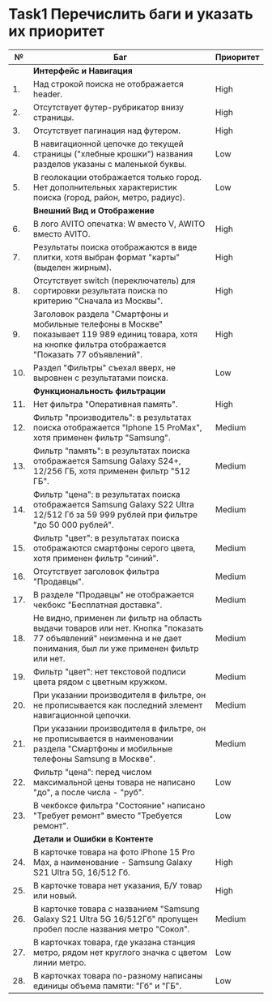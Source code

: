 # Task1 Перечислить баги и указать их приоритет

| **№** | **Баг**                                                                                                  | **Приоритет** |
|-------|----------------------------------------------------------------------------------------------------------|---------------|
|       | **Интерфейс и Навигация**                                                                                |               |
| 1.    | Над строкой поиска не отображается header.                                                               | High          |
| 2.    | Отсутствует футер-рубрикатор внизу страницы.                                                             | High          |
| 3.    | Отсутствует пагинация над футером.                                                                       | High          |
| 4.    | В навигационной цепочке до текущей страницы ("хлебные крошки") названия разделов указаны с маленькой буквы.| Low           |
| 5.    | В геолокации отображается только город. Нет дополнительных характеристик поиска (город, район, метро, радиус). | Low           |
|       | **Внешний Вид и Отображение**                                                                            |               |
| 6.    | В лого AVITO опечатка: W вместо V, AWITO вместо AVITO.                                                    | High          |
| 7.    | Результаты поиска отображаются в виде плитки, хотя выбран формат "карты" (выделен жирным).                | High          |
| 8.    | Отсутствует switch (переключатель) для сортировки результата поиска по критерию "Сначала из Москвы".      | High          |
| 9.    | Заголовок раздела "Смартфоны и мобильные телефоны в Москве" показывает 119 989 единиц товара, хотя на кнопке фильтра отображается "Показать 77 объявлений". | High          |
| 10.   | Раздел "Фильтры" съехал вверх, не выровнен с результатами поиска.                                         | Low           |
|       | **Функциональность фильтрации**                                                                                  |               |
| 11.   | Нет фильтра "Оперативная память".                                                                        | High          |
| 12.   | Фильтр "производитель": в результатах поиска отображается "Iphone 15 ProMax", хотя применен фильтр "Samsung". | Medium        |
| 13.   | Фильтр "память": в результатах поиска отображается Samsung Galaxy S24+, 12/256 ГБ, хотя применен фильтр "512 ГБ". | Medium        |
| 14.   | Фильтр "цена": в результатах поиска отображается Samsung Galaxy S22 Ultra 12/512 Гб за 59 999 рублей при фильтре "до 50 000 рублей". | Medium        |
| 15.   | Фильтр "цвет": в результатах поиска отображаются смартфоны серого цвета, хотя применен фильтр "синий".   | Medium        |
| 16.   | Отсутствует заголовок фильтра "Продавцы".                                                                | Medium        |
| 17.   | В разделе "Продавцы" не отображается чекбокс "Бесплатная доставка".                                       | Medium        |
| 18.   | Не видно, применен ли фильтр на область выдачи товаров или нет. Кнопка "показать 77 объявлений" неизменна и не дает понимания, был ли уже применен фильтр или нет. | Medium        |
| 19.   | Фильтр "цвет": нет текстовой подписи цвета рядом с цветным кружком.                                       | Medium        |
| 20.   | При указании производителя в фильтре, он не прописывается как последний элемент навигационной цепочки.    | Medium        |
| 21.   | При указании производителя в фильтре, он не прописывается в наименовании раздела "Смартфоны и мобильные телефоны Samsung в Москве". | Medium        |
| 22.   | Фильтр "цена": перед числом максимальной цены товара не написано "до", а после числа - "руб".             | Low           |
| 23.   | В чекбоксе фильтра "Состояние" написано "Требует ремонт" вместо "Требуется ремонт".                       | Low           |
|       | **Детали и Ошибки в Контенте**                                                                            |               |
| 24.   | В карточке товара на фото iPhone 15 Pro Max, а наименование - Samsung Galaxy S21 Ultra 5G, 16/512 Гб.     | High          |
| 25.   | В карточке товара нет указания, Б/У товар или новый.                                                     | High         |
| 26.   | В карточке товара с названием "Samsung Galaxy S21 Ultra 5G 16/512Гб" пропущен пробел после названия метро "Сокол". | Medium          |
| 27.   | В карточках товара, где указана станция метро, рядом нет круглого значка с цветом линии метро.            | Low           |
| 28.   | В карточках товара по-разному написаны единицы объема памяти: "Гб" и "ГБ".                                 | Low           |

